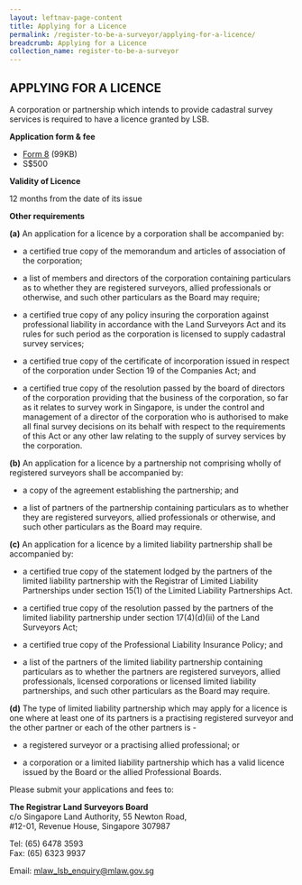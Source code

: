 ```yaml
---
layout: leftnav-page-content
title: Applying for a Licence
permalink: /register-to-be-a-surveyor/applying-for-a-licence/
breadcrumb: Applying for a Licence
collection_name: register-to-be-a-surveyor
---
```


APPLYING FOR A LICENCE
---

A corporation or partnership which intends to provide cadastral survey services is required to have a licence granted by LSB.

**Application form & fee**

* [Form 8](/files/linkclick2e89.doc) (99KB)
* S$500

**Validity of Licence**

12 months from the date of its issue

**Other requirements**

**(a)** An application for a licence by a corporation shall be accompanied by:

* a certified true copy of the memorandum and articles of association of the corporation;

* a list of members and directors of the corporation containing particulars as to whether they are registered surveyors, allied professionals or otherwise, and such other particulars as the Board may require;

* a certified true copy of any policy insuring the corporation against professional liability in accordance with the Land Surveyors Act and its rules for such period as the corporation is licensed to supply cadastral survey services;

* a certified true copy of the certificate of incorporation issued in respect of the corporation under Section 19 of the Companies Act; and

* a certified true copy of the resolution passed by the board of directors of the corporation providing that the business of the corporation, so far as it relates to survey work in Singapore, is under the control and management of a director of the corporation who is authorised to make all final survey decisions on its behalf with respect to the requirements of this Act or any other law relating to the supply of survey services by the corporation.

**(b)** An application for a licence by a partnership not comprising wholly of registered surveyors shall be accompanied by:

* a copy of the agreement establishing the partnership; and

* a list of partners of the partnership containing particulars as to whether they are registered surveyors, allied professionals or otherwise, and such other particulars as the Board may require.

**(c)** An application for a licence by a limited liability partnership shall be accompanied by:

* a certified true copy of the statement lodged by the partners of the limited liability partnership with the Registrar of Limited Liability Partnerships under section 15(1) of the Limited Liability Partnerships Act.

* a certified true copy of the resolution passed by the partners of the limited liability partnership under section 17(4)(d)(ii) of the Land Surveyors Act;

* a certified true copy of the Professional Liability Insurance Policy; and

* a list of the partners of the limited liability partnership containing particulars as to whether the partners are registered surveyors, allied professionals, licensed corporations or licensed limited liability partnerships, and such other particulars as the Board may require.

**(d)** The type of limited liability partnership which may apply for a licence is one where at least one of its partners is a practising registered surveyor and the other partner or each of the other partners is -

* a registered surveyor or a practising allied professional; or

* a corporation or a limited liability partnership which has a valid licence issued by the Board or the allied Professional Boards.

Please submit your applications and fees to:

**The Registrar Land Surveyors Board**<br> 
c/o Singapore Land Authority, 55 Newton Road,<br>
#12-01, Revenue House, Singapore 307987

Tel: (65) 6478 3593<br>
Fax: (65) 6323 9937

Email: <mlaw_lsb_enquiry@mlaw.gov.sg>
